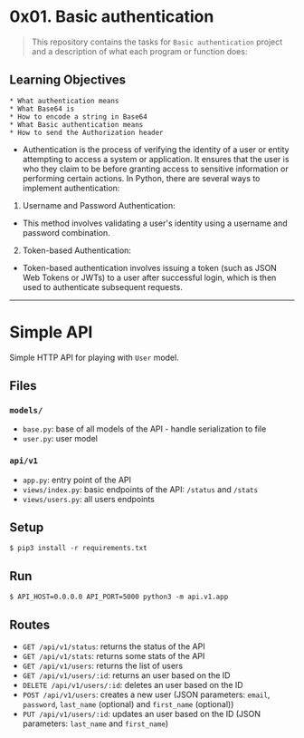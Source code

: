 # 0x01. Basic authentication


> This repository contains the tasks for `Basic authentication` project and a description of what each program or function does:


## Learning Objectives

	* What authentication means
	* What Base64 is
	* How to encode a string in Base64
	* What Basic authentication means
	* How to send the Authorization header


* Authentication is the process of verifying the identity of a user or entity attempting to access a system or application. It ensures that the user is who they claim to be before granting access to sensitive information or performing certain actions. In Python, there are several ways to implement authentication:

1. Username and Password Authentication:
* This method involves validating a user's identity using a username and password combination.

2. Token-based Authentication:
* Token-based authentication involves issuing a token (such as JSON Web Tokens or JWTs) to a user after successful login, which is then used to authenticate subsequent requests. 


---

# Simple API

Simple HTTP API for playing with `User` model.


## Files

### `models/`

- `base.py`: base of all models of the API - handle serialization to file
- `user.py`: user model

### `api/v1`

- `app.py`: entry point of the API
- `views/index.py`: basic endpoints of the API: `/status` and `/stats`
- `views/users.py`: all users endpoints


## Setup

```
$ pip3 install -r requirements.txt
```


## Run

```
$ API_HOST=0.0.0.0 API_PORT=5000 python3 -m api.v1.app
```


## Routes

- `GET /api/v1/status`: returns the status of the API
- `GET /api/v1/stats`: returns some stats of the API
- `GET /api/v1/users`: returns the list of users
- `GET /api/v1/users/:id`: returns an user based on the ID
- `DELETE /api/v1/users/:id`: deletes an user based on the ID
- `POST /api/v1/users`: creates a new user (JSON parameters: `email`, `password`, `last_name` (optional) and `first_name` (optional))
- `PUT /api/v1/users/:id`: updates an user based on the ID (JSON parameters: `last_name` and `first_name`)
